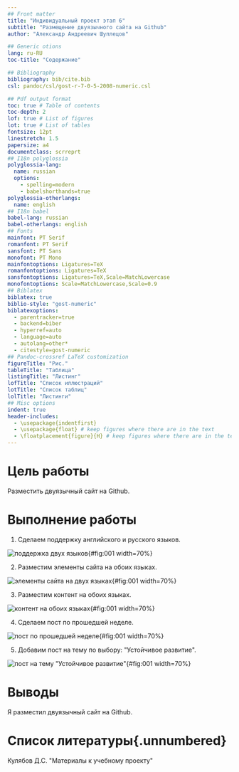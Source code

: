 ```yaml
---
## Front matter
title: "Индивидуальный проект этап 6"
subtitle: "Размещение двуязычного сайта на Github"
author: "Александр Андреевич Шуплецов"

## Generic otions
lang: ru-RU
toc-title: "Содержание"

## Bibliography
bibliography: bib/cite.bib
csl: pandoc/csl/gost-r-7-0-5-2008-numeric.csl

## Pdf output format
toc: true # Table of contents
toc-depth: 2
lof: true # List of figures
lot: true # List of tables
fontsize: 12pt
linestretch: 1.5
papersize: a4
documentclass: scrreprt
## I18n polyglossia
polyglossia-lang:
  name: russian
  options:
	- spelling=modern
	- babelshorthands=true
polyglossia-otherlangs:
  name: english
## I18n babel
babel-lang: russian
babel-otherlangs: english
## Fonts
mainfont: PT Serif
romanfont: PT Serif
sansfont: PT Sans
monofont: PT Mono
mainfontoptions: Ligatures=TeX
romanfontoptions: Ligatures=TeX
sansfontoptions: Ligatures=TeX,Scale=MatchLowercase
monofontoptions: Scale=MatchLowercase,Scale=0.9
## Biblatex
biblatex: true
biblio-style: "gost-numeric"
biblatexoptions:
  - parentracker=true
  - backend=biber
  - hyperref=auto
  - language=auto
  - autolang=other*
  - citestyle=gost-numeric
## Pandoc-crossref LaTeX customization
figureTitle: "Рис."
tableTitle: "Таблица"
listingTitle: "Листинг"
lofTitle: "Список иллюстраций"
lotTitle: "Список таблиц"
lolTitle: "Листинги"
## Misc options
indent: true
header-includes:
  - \usepackage{indentfirst}
  - \usepackage{float} # keep figures where there are in the text
  - \floatplacement{figure}{H} # keep figures where there are in the text
---
```


# Цель работы

Разместить двуязычный сайт на Github.

# Выполнение работы

1. Сделаем поддержку английского и русского языков.

![поддержка двух языков](image/1.png){#fig:001 width=70%}

2. Разместим элементы сайта на обоих языках.

![элементы сайта на двух языках](image/2.png){#fig:001 width=70%}

3. Разместим контент на обоих языках.

![контент на обоих языках](image/3.png){#fig:001 width=70%}

4. Сделаем пост по прошедшей неделе.

![пост по прошедшей неделе](image/4.png){#fig:001 width=70%}

5. Добавим пост на тему по выбору: "Устойчивое развитие".

![пост на тему "Устойчивое развитие"](image/5.png){#fig:001 width=70%}

# Выводы

Я разместил двуязычный сайт на Github.

# Список литературы{.unnumbered}

Кулябов Д.С. "Материалы к учебному проекту"
